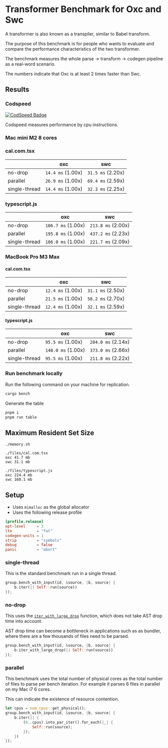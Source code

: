# Transformer Benchmark for Oxc and Swc

A transformer is also known as a transpiler, similar to Babel transform.

The purpose of this benchmark is for people who wants to evaluate and compare the performance characteristics of the two transformer.

The benchmark measures the whole parse -> transform -> codegen pipeline as a real-word scenario.

The numbers indicate that Oxc is at least 2 times faster than Swc.

## Results

### Codspeed

[![CodSpeed Badge][codspeed-badge]][codspeed-url]

[codspeed-badge]: https://img.shields.io/endpoint?url=https://codspeed.io/badge.json
[codspeed-url]: https://codspeed.io/oxc-project/bench-javascript-transformer-written-in-rust/benchmarks

Codspeed measures performance by cpu instructions.

### Mac mini M2 8 cores

### cal.com.tsx

|               | oxc               | swc               |
| ------------- | ----------------- | ----------------- |
| no-drop       | `14.4 ms` (1.00x) | `31.5 ms` (2.20x) |
| parallel      | `26.9 ms` (1.00x) | `69.4 ms` (2.59x) |
| single-thread | `14.4 ms` (1.00x) | `32.3 ms` (2.25x) |

### typescript.js

|               | oxc                | swc                |
| ------------- | ------------------ | ------------------ |
| no-drop       | `106.7 ms` (1.00x) | `213.8 ms` (2.00x) |
| parallel      | `195.8 ms` (1.00x) | `437.2 ms` (2.23x) |
| single-thread | `106.0 ms` (1.00x) | `221.7 ms` (2.09x) |

### MacBook Pro M3 Max

#### cal.com.tsx

|               | oxc               | swc               |
| ------------- | ----------------- | ----------------- |
| no-drop       | `12.4 ms` (1.00x) | `31.1 ms` (2.50x) |
| parallel      | `21.5 ms` (1.00x) | `58.2 ms` (2.70x) |
| single-thread | `12.4 ms` (1.00x) | `32.1 ms` (2.59x) |

#### typescript.js

|               | oxc                | swc                |
| ------------- | ------------------ | ------------------ |
| no-drop       | `95.5 ms` (1.00x)  | `204.0 ms` (2.14x) |
| parallel      | `140.0 ms` (1.00x) | `373.0 ms` (2.66x) |
| single-thread | `95.5 ms` (1.00x)  | `211.8 ms` (2.22x) |

### Run benchmark locally

Run the following command on your machine for replication.

```bash
cargo bench
```

Generate the table

```bash
pnpm i
pnpm run table
```

## Maximum Resident Set Size

```
./memory.sh

./files/cal.com.tsx
oxc 41.7 mb
swc 31.1 mb

./files/typescript.js
oxc 224.4 mb
swc 160.1 mb
```

## Setup

* Uses `mimalloc` as the global allocator
* Uses the following release profile

```toml
[profile.release]
opt-level     = 3
lto           = "fat"
codegen-units = 1
strip         = "symbols"
debug         = false
panic         = "abort"
```

### single-thread

This is the standard benchmark run in a single thread.

```rust
group.bench_with_input(id, &source, |b, source| {
    b.iter(|| Self::run(source))
});
```

### no-drop

This uses the [`iter_with_large_drop`](https://docs.rs/criterion/0.5.1/criterion/struct.Bencher.html#method.iter_with_large_drop) function, which does not take AST drop time into account.

AST drop time can become a bottleneck in applications such as as bundler,
where there are a few thousands of files need to be parsed.

```rust
group.bench_with_input(id, &source, |b, source| {
    b.iter_with_large_drop(|| Self::run(source))
});
```

### parallel

This benchmark uses the total number of physical cores as the total number of files to parse per bench iteration. For example it parses 6 files in parallel on my Mac i7 6 cores.

This can indicate the existence of resource contention.

```rust
let cpus = num_cpus::get_physical();
group.bench_with_input(id, &source, |b, source| {
    b.iter(|| {
        (0..cpus).into_par_iter().for_each(|_| {
            Self::run(source);
        });
    })
});
```

